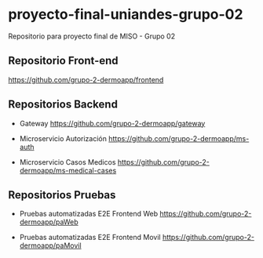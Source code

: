 # proyecto-final-uniandes-grupo-02
Repositorio para proyecto final de MISO - Grupo 02

## Repositorio Front-end

https://github.com/grupo-2-dermoapp/frontend

## Repositorios Backend

* Gateway
https://github.com/grupo-2-dermoapp/gateway

* Microservicio Autorización
https://github.com/grupo-2-dermoapp/ms-auth

* Microservicio Casos Medicos
https://github.com/grupo-2-dermoapp/ms-medical-cases

## Repositorios Pruebas

* Pruebas automatizadas E2E Frontend Web
https://github.com/grupo-2-dermoapp/paWeb

* Pruebas automatizadas E2E Frontend Movil
https://github.com/grupo-2-dermoapp/paMovil
